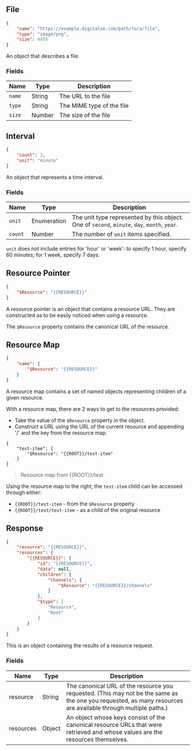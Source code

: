 ## File

```json
{
	"name": "https://example.digitalxe.com/path/to/a/file",
	"type": "image/png",
	"size": 4455
}
```

An object that describes a file.

### Fields

Name | Type | Description
---- | ---- | -----------
``name`` | String | The URL to the file
``type`` | String | The MIME type of the file
``size`` | Number | The size of the file

## Interval

```json
{
	"count": 3,
	"unit": "minute"
}
```

An object that represents a time interval.

### Fields

Name | Type | Description
---- | ---- | -----------
``unit`` | Enumeration | The unit type represented by this object. One of ``second``, ``minute``, ``day``, ``month``, ``year``.
``count`` | Number | The number of ``unit`` items specified.

``unit`` does not include entries for 'hour' or 'week': to specify 1 hour, specify 60 minutes; for 1 week, specify 7 days.

## Resource Pointer

```json
{
	"$Resource": "{{RESOURCE}}"
}
```

A resource pointer is an object that contains a resource URL. They are constructed as to be easily noticed when using a resource.

The ``$Resource`` property contains the canonical URL of the resource.

## Resource Map

```json
{
	"name": {
		"$Resource": "{{RESOURCE}}"
	}
}
```

A resource map contains a set of named objects representing children of a given resource.

With a resource map, there are 2 ways to get to the resources provided:

* Take the value of the ``$Resource`` property in the object.
* Construct a URL using the URL of the current resource and appending '/' and the key from the resource map.

```
{
	"test-item": {
		"$Resource": "{{ROOT}}/test-item"
	}
}
```

> Resource map from {{ROOT}}/test

Using the resource map to the right, the ``test-item`` child can be accessed through either:

* ``{{ROOT}}/test-item`` - from the ``$Resource`` property
* ``{{ROOT}}/test/test-item`` - as a child of the original resource

## Response

```json
{
	"resource": "{{RESOURCE}}",
	"resources": {
		"{{RESOURCE}}": {
			"id": "{{RESOURCE}}",
			"data": null,
			"children": {
				"channels": {
					"$Resource": "{{RESOURCE}}/channels"
				}
			},
			"$type": [
				"Resource",
				"Root"
			]
		}
	}
}
```

This is an object containing the results of a resource request.

### Fields

Name | Type | Description
---- | ---- | -----------
resource | String | The canonical URL of the resource you requested. (This may not be the same as the one you requested, as many resources are available through multiple paths.)
resources | Object | An object whose keys consist of the canonical resource URLs that were retrieved and whose values are the resources themselves.

